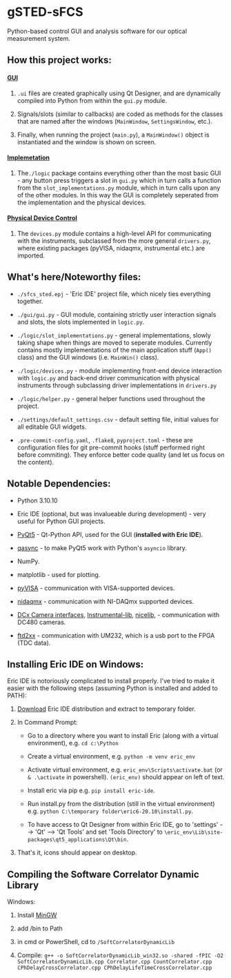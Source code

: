 # gSTED-sFCS

Python-based control GUI and analysis software for our optical measurement system.

## How this project works:

#### <u>GUI</u>

1. `.ui` files are created graphically using Qt Designer, and are dynamically compiled into Python from within the `gui.py` module.

2. Signals/slots (similar to callbacks) are coded as methods for the classes that are named after the windows (`MainWindow`, `SettingsWindow`, etc.).

3. Finally, when running the project (`main.py`), a `MainWindow()` object is instantiated and the window is shown on screen.

#### <u>Implemetation</u>

1. The`./logic` package contains everything other than the most basic GUI - any button press triggers a slot in `gui.py` which in turn calls a function from the `slot_implementations.py` module, which in turn calls upon any of the other modules. In this way the GUI is completely seperated from the implementation and the physical devices.

#### <u>Physical Device Control</u>

1. The `devices.py` module contains a high-level API for communicating with the instruments, subclassed from the more general `drivers.py`, where existing packages (pyVISA, nidaqmx, instrumental etc.) are imported.

## What's here/Noteworthy files:

- `./sfcs_sted.epj` - 'Eric IDE' project file, which nicely ties everything together.

- `./gui/gui.py` - GUI module, containing strictly user interaction signals and slots, the slots implemented in `logic.py`.

- `./logic/slot_implementations.py` - general implementations, slowly taking shape when things are moved to seperate modules. Currently contains mostly implementations of the main application stuff (`App()` class) and the GUI windows (i.e. `MainWin()` class).

- `./logic/devices.py` - module implementing front-end device interaction with `logic.py` and back-end driver communication with physical instruments through subclassing driver implementations in `drivers.py`

- `./logic/helper.py` - general helper functions used throughout the project.

- `./settings/default_settings.csv` - default setting file, initial values for all editable GUI widgets.

- `.pre-commit-config.yaml`, `.flake8`, `pyproject.toml` - these are configuration files for git pre-commit hooks (stuff performed right before commiting). They enforce better code quality (and let us focus on the content).

## Notable Dependencies:

- Python 3.10.10

- Eric IDE (optional, but was invalueable during development) - very useful for Python GUI projects.

- [PyQt5](https://pypi.org/project/PyQt5/) - Qt-Python API, used for the GUI (**installed with Eric IDE**).

- [qasync](https://github.com/CabbageDevelopment/qasync) - to make PyQt5 work with Python's `asyncio` library.

- NumPy.

- matplotlib - used for plotting.

- [pyVISA](https://pypi.org/project/PyVISA/) - communication with VISA-supported devices.

- [nidaqmx](https://pypi.org/project/nidaqmx/) - communication with NI-DAQmx supported devices.

- [DCx Camera interfaces](https://www.thorlabs.com/software_pages/ViewSoftwarePage.cfm?Code=ThorCam), [Instrumental-lib](https://pypi.org/project/Instrumental-lib/), [nicelib](https://pypi.org/project/NiceLib/),  - communication with DC480 cameras.

- [ftd2xx](https://github.com/snmishra/ftd2xx) - communication with UM232, which is a usb port to the FPGA (TDC data).

## Installing Eric IDE on Windows:

Eric IDE is notoriously complicated to install properly. I've tried to make it easier with the following steps (assuming Python is installed and added to PATH):

1. [Download](https://sourceforge.net/projects/eric-ide/) Eric IDE distribution and extract to temporary folder.

2. In Command Prompt:
   
   * Go to a directory where you want to install Eric (along with a virtual environment), e.g. `cd c:\Python`
   
   * Create a virtual environment, e.g. `python -m venv eric_env`
   
   * Activate virtual environment, e.g. `eric_env\Scripts\activate.bat` (or `& .\activate` in powershell). `(eric_env)` should appear on left of text.
   
   * Install eric via pip e.g. `pip install eric-ide`.
   
   * Run install.py from the distribution (still in the virtual environment) e.g. `python C:\temporary folder\eric6-20.10\install.py`.
   
   * To have access to Qt Designer from within Eric IDE, go to 'settings' --> 'Qt' --> 'Qt Tools' and set 'Tools Directory' to `\eric_env\Lib\site-packages\qt5_applications\Qt\bin`.

3. That's it, icons should appear on desktop.

## Compiling the Software Correlator Dynamic Library

Windows:

1. Install [MinGW](https://sourceforge.net/projects/mingw/)

2. add /bin to Path

3. in cmd or PowerShell, cd to `/SoftCorrelatorDynamicLib`

4. Compile: `g++ -o SoftCorrelatorDynamicLib_win32.so -shared -fPIC -O2 SoftCorrelatorDynamicLib.cpp Correlator.cpp CountCorrelator.cpp CPhDelayCrossCorrelator.cpp CPhDelayLifeTimeCrossCorrelator.cpp`

